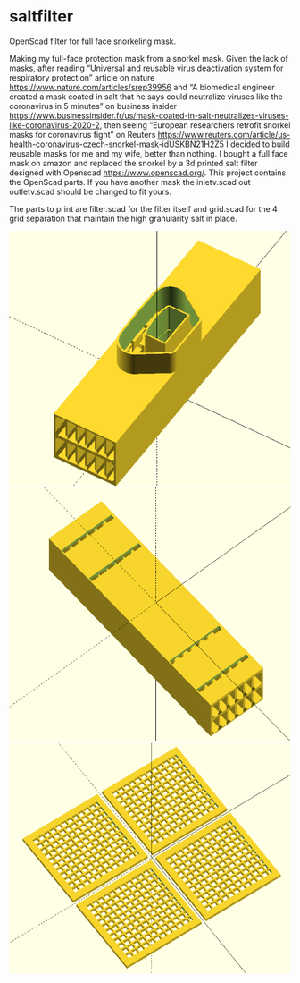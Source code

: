 # saltfilter
OpenScad filter for full face snorkeling mask.

Making my full-face protection mask from a snorkel mask. 
Given the lack of masks, after reading “Universal and reusable virus deactivation system for respiratory protection” article on nature https://www.nature.com/articles/srep39956 and “A biomedical engineer created a mask coated in salt that he says could neutralize viruses like the coronavirus in 5 minutes” on business insider https://www.businessinsider.fr/us/mask-coated-in-salt-neutralizes-viruses-like-coronavirus-2020-2, then seeing “European researchers retrofit snorkel masks for coronavirus fight” on Reuters https://www.reuters.com/article/us-health-coronavirus-czech-snorkel-mask-idUSKBN21H2Z5 I decided to build reusable masks for me and my wife, better than nothing.
I bought a full face mask on amazon and replaced the snorkel by a 3d printed salt filter designed with Openscad https://www.openscad.org/.
This project contains the OpenScad parts.
If you have another mask the inletv.scad out outletv.scad should be changed to fit yours.

The parts to print are filter.scad for the filter itself and grid.scad for the 4 grid separation that maintain the high granularity salt in place.

![Image of Filter top](/images/topview.png)
![Image of Filter bottom](/images/bottom.png)
![Image of Separation grids](/images/grids.png)
